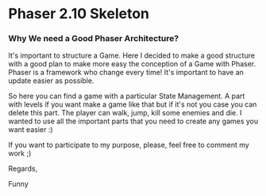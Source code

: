 # Phaser 2.10 Skeleton

### Why We need a Good Phaser Architecture?

It's important to structure a Game.
Here I decided to make a good structure with a good plan to make more easy the conception of a Game with Phaser.
Phaser is a framework who change every time! It's important to have an update easier as possible.

So here you can find a game with a particular State Management.
A part with levels if you want make a game like that but if it's not you case you can delete this part.
The player can walk, jump, kill some enemies and die. I wanted to use all the important parts that you need to create any games you want easier :)

If you want to participate to my purpose, please, feel free to comment my work ;)

Regards,

Funny
